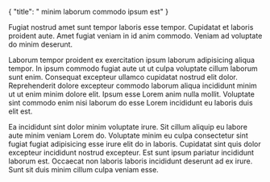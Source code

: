 {
  "title": " minim laborum commodo ipsum est"
}

Fugiat nostrud amet sunt tempor laboris esse tempor. Cupidatat et laboris proident aute. Amet fugiat veniam in id anim commodo. Veniam ad voluptate do minim deserunt.

Laborum tempor proident ex exercitation ipsum laborum adipisicing aliqua tempor. In ipsum commodo fugiat aute ut ut culpa voluptate cillum laborum sunt enim. Consequat excepteur ullamco cupidatat nostrud elit dolor. Reprehenderit dolore excepteur commodo laborum aliqua incididunt minim ut ut enim minim dolore elit. Ipsum esse Lorem anim nulla mollit. Voluptate sint commodo enim nisi laborum do esse Lorem incididunt eu laboris duis elit est.

Ea incididunt sint dolor minim voluptate irure. Sit cillum aliquip eu labore aute minim veniam Lorem do. Voluptate minim eu culpa consectetur sint fugiat fugiat adipisicing esse irure elit do in laboris. Cupidatat sint quis dolor excepteur incididunt nostrud excepteur. Est sunt ipsum pariatur incididunt laborum est. Occaecat non laboris laboris incididunt deserunt ad ex irure. Sunt sit duis minim cillum culpa veniam esse.